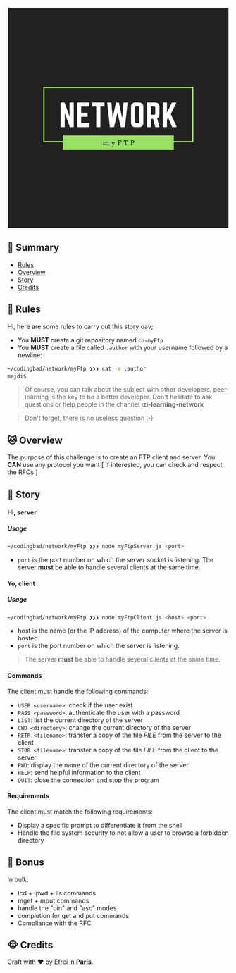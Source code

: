 <p align="center">
  <img src="./network-myFtp-logo.png" />
</p>

## <a name='TOC'>🐼 Summary</a>

* [Rules](#rules)
* [Overview](#overview)
* [Story](#story)
* [Credits](#credits)

## <a name='overview'>🦊 Rules</a>

Hi, here are some rules to carry out this story oav;

* You **MUST** create a git repository named `cb-myFtp`
* You **MUST** create a file called `.author` with your username followed by a newline:

```sh
~/codingbad/network/myFtp ❯❯❯ cat -e .author
majdi$
```

> Of course, you can talk about the subject with other developers, peer-learning is
> the key to be a better developer. Don't hesitate to ask questions or help people in
> the channel **izi-learning-network**

> Don't forget, there is no useless question :-)

## <a name='overview'>🐱 Overview</a>

The purpose of this challenge is to create an FTP client and server.
You **CAN** use any protocol you want [ if interested, you can check and respect the RFCs ]

## <a name='story'>🐨 Story</a>

#### Hi, server

##### Usage

```sh
~/codingbad/network/myFtp ❯❯❯ node myFtpServer.js <port>
```

* `port` is the port number on which the server socket is listening.
  The server **must** be able to handle several clients at the same time.

#### Yo, client

##### Usage

```sh
~/codingbad/network/myFtp ❯❯❯ node myFtpClient.js <host> <port>
```

* host is the name (or the IP address) of the computer where the server is hosted.
* `port` is the port number on which the server is listening.

> The server **must** be able to handle several clients at the same time.

#### Commands

The client must handle the following commands:

* `USER <username>`: check if the user exist
* `PASS <password>`: authenticate the user with a password
* `LIST`: list the current directory of the server
* `CWD <directory>`: change the current directory of the server
* `RETR <filename>`: transfer a copy of the file _FILE_ from the server to the client
* `STOR <filename>`: transfer a copy of the file _FILE_ from the client to the server
* `PWD`: display the name of the current directory of the server
* `HELP`: send helpful information to the client
* `QUIT`: close the connection and stop the program

#### Requirements

The client must match the following requirements:

* Display a specific prompt to differentiate it from the shell
* Handle the file system security to not allow a user to browse a forbidden directory

## <a name='bonus'>🦄 Bonus</a>

In bulk:

* lcd + lpwd + lls commands
* mget + mput commands
* handle the "bin" and "asc" modes
* completion for get and put commands
* Compliance with the RFC

## <a name='credits'>🐵 Credits</a>

Craft with :heart: by Efrei in **Paris**.
